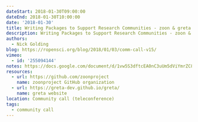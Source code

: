 ```yaml
---
dateStart: 2018-01-30T09:00:00
dateEnd: 2018-01-30T10:00:00
date: '2018-01-30'
title: Writing Packages to Support Research Communities - zoon & greta
description: Writing Packages to Support Research Communities - zoon & greta
authors:
  - Nick Golding
blog: https://ropensci.org/blog/2018/01/03/comm-call-v15/
vimeo:
  - id: '255094144'
notes: https://docs.google.com/document/d/1vw5S3dftcEA0nC3uUm5dViYmrZC8TAWmP-KRnFiWm7M/edit
resources:
  - url: https://github.com/zoonproject
    name: zoonproject GitHub organization
  - url: https://greta-dev.github.io/greta/
    name: greta website
location: Community call (teleconference)
tags:
  - community call
---
```

